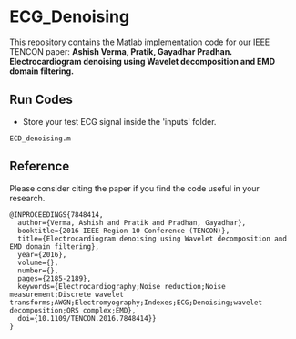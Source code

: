 # ECG_Denoising
This repository contains the Matlab implementation code for our IEEE TENCON paper:
**Ashish Verma, Pratik, Gayadhar Pradhan. Electrocardiogram denoising using Wavelet decomposition and EMD domain filtering.**

## Run Codes

* Store your test ECG signal inside the 'inputs' folder.
``` run the code
ECD_denoising.m
```

## Reference
Please consider citing the paper if you find the code useful in your research.
```
@INPROCEEDINGS{7848414,
  author={Verma, Ashish and Pratik and Pradhan, Gayadhar},
  booktitle={2016 IEEE Region 10 Conference (TENCON)}, 
  title={Electrocardiogram denoising using Wavelet decomposition and EMD domain filtering}, 
  year={2016},
  volume={},
  number={},
  pages={2185-2189},
  keywords={Electrocardiography;Noise reduction;Noise measurement;Discrete wavelet transforms;AWGN;Electromyography;Indexes;ECG;Denoising;wavelet decomposition;QRS complex;EMD},
  doi={10.1109/TENCON.2016.7848414}}
}
```
